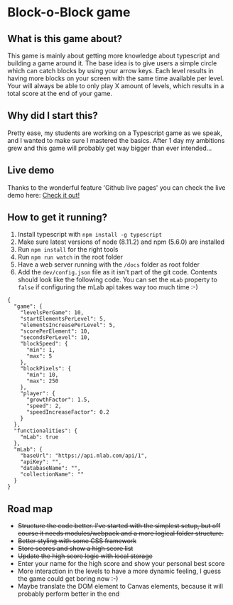# Block-o-Block game

## What is this game about?
This game is mainly about getting more knowledge about typescript and
building a game around it. The base idea is to give users a simple circle
which can catch blocks by using your arrow keys. Each level results in
having more blocks on your screen with the same time available per level.
Your will always be able to only play X amount of levels, which results
in a total score at the end of your game.

## Why did I start this?
Pretty ease, my students are working on a Typescript game as we speak,
and I wanted to make sure I mastered the basics. After 1 day my ambitions
grew and this game will probably get way bigger than ever intended...

## Live demo
Thanks to the wonderful feature 'Github live pages' you can check the live
demo here: [Check it out!](https://antwanvdm.github.io/block-o-block/docs/)

## How to get it running?
1. Install typescript with `npm install -g typescript`
2. Make sure latest versions of node (8.11.2) and npm (5.6.0) are installed
3. Run `npm install` for the right tools
4. Run `npm run watch` in the root folder
5. Have a web server running with the `/docs` folder as root folder
6. Add the `dev/config.json` file as it isn't part of the git code. Contents
should look like the following code. You can set the `mLab` property to 
`false` if configuring the mLab api takes way too much time :-)
```
{
  "game": {
    "levelsPerGame": 10,
    "startElementsPerLevel": 5,
    "elementsIncreasePerLevel": 5,
    "scorePerElement": 10,
    "secondsPerLevel": 10,
    "blockSpeed": {
      "min": 1,
      "max": 5
    },
    "blockPixels": {
      "min": 10,
      "max": 250
    },
    "player": {
      "growthFactor": 1.5,
      "speed": 2,
      "speedIncreaseFactor": 0.2
    }
  },
  "functionalities": {
    "mLab": true
  },
  "mLab": {
    "baseUrl": "https://api.mlab.com/api/1",
    "apiKey": "",
    "databaseName": "",
    "collectionName": ""
  }
}
```

## Road map
* ~~Structure the code better. I've started with the simplest setup, but
off course it needs modules/webpack and a more logical folder structure.~~
* ~~Better styling with some CSS framework~~
* ~~Store scores and show a high score list~~
* ~~Update the high score logic with local storage~~
* Enter your name for the high score and show your personal best score
* More interaction in the levels to have a more dynamic feeling, I guess
the game could get boring now :-)
* Maybe translate the DOM element to Canvas elements, because it will
probably perform better in the end
